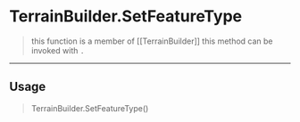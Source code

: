 # TerrainBuilder.SetFeatureType
> this function is a member of [[TerrainBuilder]]
> this method can be invoked with `.`
-----
## Usage
> TerrainBuilder.SetFeatureType()
